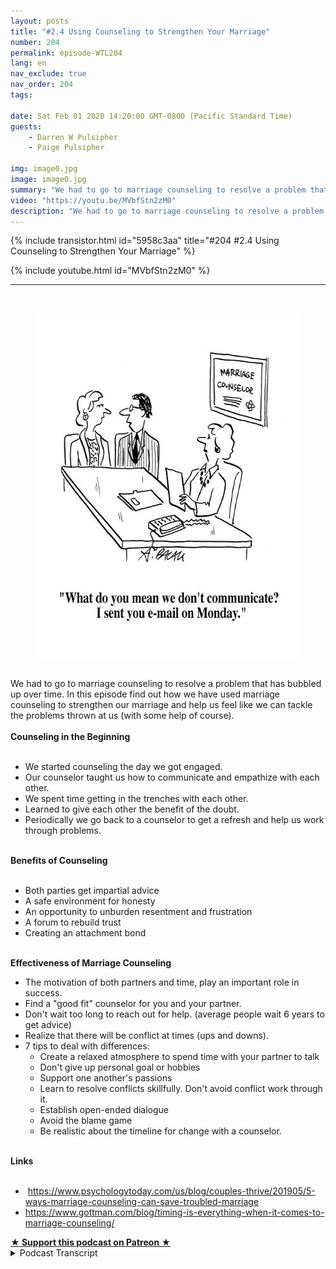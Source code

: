 ```yaml
---
layout: posts
title: "#2.4 Using Counseling to Strengthen Your Marriage"
number: 204
permalink: episode-WTL204
lang: en
nav_exclude: true
nav_order: 204
tags:

date: Sat Feb 01 2020 14:20:00 GMT-0800 (Pacific Standard Time)
guests:
    - Darren W Pulsipher
    - Paige Pulsipher

img: image0.jpg
image: image0.jpg
summary: "We had to go to marriage counseling to resolve a problem that has bubbled up over time. In this episode, find out how we have used marriage counseling to strengthen our marriage and help us feel like we can tackle the problems thrown at us (with some help, of course)."
video: "https://youtu.be/MVbfStn2zM0"
description: "We had to go to marriage counseling to resolve a problem that has bubbled up over time. In this episode, find out how we have used marriage counseling to strengthen our marriage and help us feel like we can tackle the problems thrown at us (with some help, of course)."
---
```


<div>
{% include transistor.html id="5958c3aa" title="#204 #2.4 Using Counseling to Strengthen Your Marriage" %}

{% include youtube.html id="MVbfStn2zM0" %}
</div>

---

<html><head></head><body><div><br><figure data-trix-attachment="{&quot;contentType&quot;:&quot;image&quot;,&quot;height&quot;:550,&quot;url&quot;:&quot;https://imgc.allpostersimages.com/img/print/u-g-PGRYFV0.jpg?w=550&amp;h=550&amp;p=0&quot;,&quot;width&quot;:550}" data-trix-content-type="image" class="attachment attachment--preview"><img src="./image0.jpg" width="550" height="550"><figcaption class="attachment__caption"></figcaption></figure></div><div><br></div><div>We had to go to marriage counseling to resolve a problem that has bubbled up over time. In this episode find out how we have used marriage counseling to strengthen our marriage and help us feel like we can tackle the problems thrown at us (with some help of course).</div><div><strong><br>Counseling in the Beginning<br></strong><br></div><ul><li>We started counseling the day we got engaged.</li><li>Our counselor taught us how to communicate and empathize with each other.</li><li>We spent time getting in the trenches with each other.</li><li>Learned to give each other the benefit of the doubt.</li><li>Periodically we go back to a counselor to get a refresh and help us work through problems.</li></ul><div><strong><br>Benefits of Counseling<br></strong><br></div><ul><li>Both parties get impartial advice</li><li>A safe environment for honesty</li><li>An opportunity to unburden resentment and frustration</li><li>A forum to rebuild trust</li><li>Creating an attachment bond</li></ul><div><strong><br>Effectiveness of Marriage Counseling</strong></div><ul><li>The motivation of both partners and time, play an important role in success.</li><li>Find a "good fit" counselor for you and your partner.</li><li>Don't wait too long to reach out for help. (average people wait 6 years to get advice)</li><li>Realize that there will be conflict at times (ups and downs).</li><li>7 tips to deal with differences:<ul><li>Create a relaxed atmosphere to spend time with your partner to talk</li><li>Don't give up personal goal or hobbies</li><li>Support one another's passions</li><li>Learn to resolve conflicts skillfully. Don't avoid conflict work through it.</li><li>Establish open-ended dialogue</li><li>Avoid the blame game</li><li>Be realistic about the timeline for change with a counselor.</li></ul></li></ul><div><strong><br>Links<br></strong><br></div><ul><li>&nbsp;<a href="https://www.psychologytoday.com/us/blog/couples-thrive/201905/5-ways-marriage-counseling-can-save-troubled-marriage">https://www.psychologytoday.com/us/blog/couples-thrive/201905/5-ways-marriage-counseling-can-save-troubled-marriage</a></li><li><a href="https://www.gottman.com/blog/timing-is-everything-when-it-comes-to-marriage-counseling/">https://www.gottman.com/blog/timing-is-everything-when-it-comes-to-marriage-counseling/</a>&nbsp;</li></ul>
<strong>
  <a href="https://www.patreon.com/wheresthelemonade" target="_donate" rel="payment" title="★ Support this podcast on Patreon ★">★ Support this podcast on Patreon ★</a>
</strong></body></html>

<details>
<summary> Podcast Transcript </summary>

<p></p>

</details>
